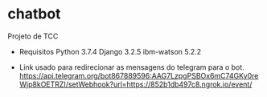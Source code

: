 # chatbot
Projeto de TCC
  - Requisitos 
  Python             3.7.4
  Django             3.2.5
  ibm-watson         5.2.2

  - Link usado para redirecionar as mensagens do telegram para o bot.
    https://api.telegram.org/bot867889596:AAG7LzpgPSBOx6mC74GKy0reWjp8kOETRZI/setWebhook?url=https://852b1db497c8.ngrok.io/event/ 
